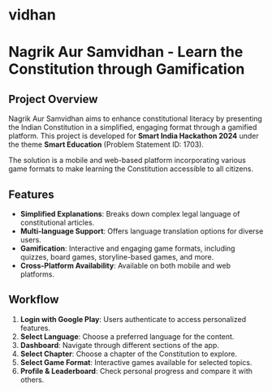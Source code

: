 # vidhan
# Nagrik Aur Samvidhan - Learn the Constitution through Gamification

## Project Overview
Nagrik Aur Samvidhan aims to enhance constitutional literacy by presenting the Indian Constitution in a simplified, engaging format through a gamified platform. This project is developed for **Smart India Hackathon 2024** under the theme **Smart Education** (Problem Statement ID: 1703).

The solution is a mobile and web-based platform incorporating various game formats to make learning the Constitution accessible to all citizens.

## Features
- **Simplified Explanations**: Breaks down complex legal language of constitutional articles.
- **Multi-language Support**: Offers language translation options for diverse users.
- **Gamification**: Interactive and engaging game formats, including quizzes, board games, storyline-based games, and more.
- **Cross-Platform Availability**: Available on both mobile and web platforms.

## Workflow
1. **Login with Google Play**: Users authenticate to access personalized features.
2. **Select Language**: Choose a preferred language for the content.
3. **Dashboard**: Navigate through different sections of the app.
4. **Select Chapter**: Choose a chapter of the Constitution to explore.
5. **Select Game Format**: Interactive games available for selected topics.
6. **Profile & Leaderboard**: Check personal progress and compare it with others.
